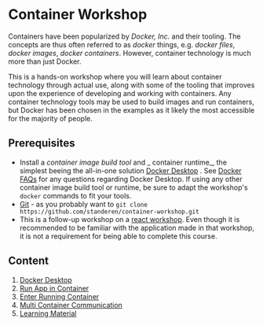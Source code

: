 # Container Workshop

Containers have been popularized by _Docker, Inc._
and their tooling. The
concepts are thus often referred to as _docker_
things, e.g. _docker files_,
_docker images_, _docker containers_. However,
container technology is much more
than just Docker.

This is a hands-on workshop where you will learn
about container technology
through actual use, along with some of the tooling
that improves upon the
experience of developing and working with
containers. Any container technology
tools may be used to build images and run
containers, but Docker has been chosen
in the examples as it likely the most accessible
for the majority of people.

## Prerequisites

- Install a _container image build tool_ and _
  container runtime_, the simplest
  beeing the all-in-one solution [Docker
  Desktop](https://www.docker.com/products/docker-desktop/)
  . See [Docker
  FAQs](https://www.docker.com/pricing/faq/?utm_campaign=2022-08-31-desktop-update)
  for any questions regarding Docker Desktop. If
  using any other container image
  build tool or runtime, be sure to adapt the
  workshop's `docker` commands to
  fit your tools.
- [Git](https://git-scm.com/) - as you probably
  want
  to `git clone https://github.com/standeren/container-workshop.git`
- This is a follow-up workshop on
  a [react workshop](https://github.com/Markusdreyer/react-workshop).
  Even though it is recommended to be familiar with the application
  made in that
  workshop, it is not a requirement for being able to complete this
  course.

## Content

1. [Docker Desktop](./01-docker-desktop)
2. [Run App in Container](./02-run-app-in-container)
3. [Enter Running Container](./03-enter-running-container)
4. [Multi Container Communication](./04-multi-container-communication)
5. [Learning Material](./69-learning-material)

